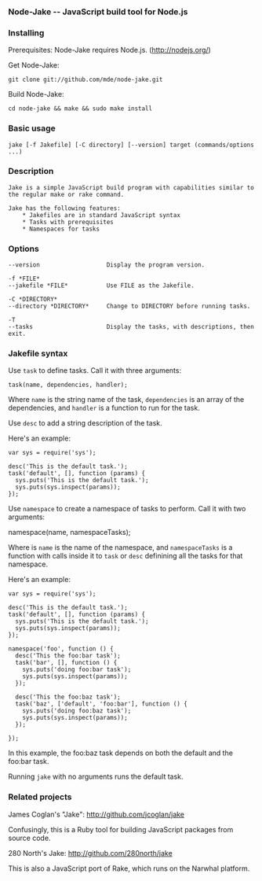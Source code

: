 ### Node-Jake -- JavaScript build tool for Node.js

### Installing

Prerequisites: Node-Jake requires Node.js. (http://nodejs.org/)

Get Node-Jake:

    git clone git://github.com/mde/node-jake.git

Build Node-Jake:

    cd node-jake && make && sudo make install

### Basic usage

    jake [-f Jakefile] [-C directory] [--version] target (commands/options ...)

### Description

    Jake is a simple JavaScript build program with capabilities similar to the regular make or rake command.

    Jake has the following features:
        * Jakefiles are in standard JavaScript syntax
        * Tasks with prerequisites
        * Namespaces for tasks

### Options

    --version                   Display the program version.

    -f *FILE*
    --jakefile *FILE*           Use FILE as the Jakefile.

    -C *DIRECTORY*
    --directory *DIRECTORY*     Change to DIRECTORY before running tasks.

    -T
    --tasks                     Display the tasks, with descriptions, then exit.

### Jakefile syntax


Use `task` to define tasks. Call it with three arguments:

    task(name, dependencies, handler);

Where `name` is the string name of the task, `dependencies` is an array of the dependencies, and `handler` is a function to run for the task.

Use `desc` to add a string description of the task.

Here's an example:

    var sys = require('sys');

    desc('This is the default task.');
    task('default', [], function (params) {
      sys.puts('This is the default task.');
      sys.puts(sys.inspect(params));
    });

Use `namespace` to create a namespace of tasks to perform. Call it with two arguments:

  namespace(name, namespaceTasks);

Where is `name` is the name of the namespace, and `namespaceTasks` is a function with calls inside it to `task` or `desc` definining all the tasks for that namespace.

Here's an example:

    var sys = require('sys');

    desc('This is the default task.');
    task('default', [], function (params) {
      sys.puts('This is the default task.');
      sys.puts(sys.inspect(params));
    });

    namespace('foo', function () {
      desc('This the foo:bar task');
      task('bar', [], function () {
        sys.puts('doing foo:bar task');
        sys.puts(sys.inspect(params));
      });

      desc('This the foo:baz task');
      task('baz', ['default', 'foo:bar'], function () {
        sys.puts('doing foo:baz task');
        sys.puts(sys.inspect(params));
      });

    });

In this example, the foo:baz task depends on both the default and the foo:bar task.

Running `jake` with no arguments runs the default task.

### Related projects

James Coglan's "Jake": http://github.com/jcoglan/jake

Confusingly, this is a Ruby tool for building JavaScript packages from source code.

280 North's Jake: http://github.com/280north/jake

This is also a JavaScript port of Rake, which runs on the Narwhal platform.




